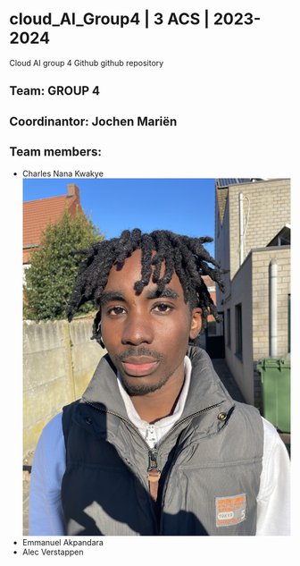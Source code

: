 # cloud_AI_Group4 | 3 ACS | 2023-2024

Cloud AI group 4 Github github repository

## Team: GROUP 4

## Coordinantor: Jochen Mariën

## Team members:

- Charles Nana Kwakye
  ![alt text](https://github.com/charleskwakye/cloud_AI_Group4/blob/main/files/%20charles.jpeg?raw=true)
- Emmanuel Akpandara
- Alec Verstappen
